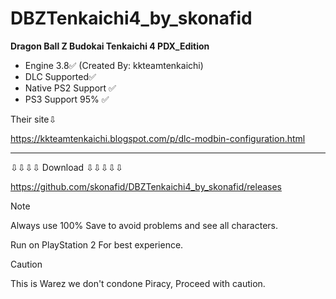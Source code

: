 # DBZTenkaichi4_by_skonafid
**Dragon Ball Z Budokai Tenkaichi 4  PDX_Edition**

+ Engine 3.8✅    (Created By: kkteamtenkaichi)
+ DLC Supported✅
+ Native PS2 Support ✅
+ PS3 Support 95% ✅

Their site⇩

 https://kkteamtenkaichi.blogspot.com/p/dlc-modbin-configuration.html 


---------------------------------------------------------------------------------



⇩⇩⇩⇩ Download ⇩⇩⇩⇩⇩

 https://github.com/skonafid/DBZTenkaichi4_by_skonafid/releases 


 > [!NOTE]
> Always use 100% Save to avoid problems and see all characters.
>
> Run on PlayStation 2 For best experience.

> [!CAUTION]
> This is Warez we don't condone Piracy, Proceed with caution.
